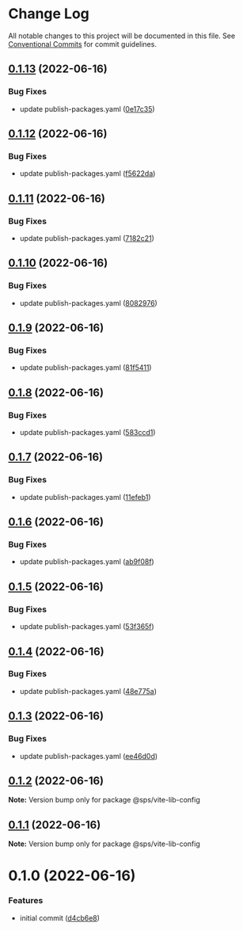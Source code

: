 # Change Log

All notable changes to this project will be documented in this file.
See [Conventional Commits](https://conventionalcommits.org) for commit guidelines.

## [0.1.13](https://github.com/hooked74/sps/compare/v0.1.12...v0.1.13) (2022-06-16)


### Bug Fixes

* update publish-packages.yaml ([0e17c35](https://github.com/hooked74/sps/commit/0e17c354ccdaebb5e3981272598bc4a569a1e43f))





## [0.1.12](https://github.com/hooked74/sps/compare/v0.1.11...v0.1.12) (2022-06-16)


### Bug Fixes

* update publish-packages.yaml ([f5622da](https://github.com/hooked74/sps/commit/f5622da023c2a01af88bbe3d9f5f9c9974691d1b))





## [0.1.11](https://github.com/hooked74/sps/compare/v0.1.10...v0.1.11) (2022-06-16)


### Bug Fixes

* update publish-packages.yaml ([7182c21](https://github.com/hooked74/sps/commit/7182c2136f5ebe99182f944b052f632bc3a9dda7))





## [0.1.10](https://github.com/hooked74/sps/compare/v0.1.9...v0.1.10) (2022-06-16)


### Bug Fixes

* update publish-packages.yaml ([8082976](https://github.com/hooked74/sps/commit/808297668de117cfb20f27f5b94e02dec096d779))





## [0.1.9](https://github.com/hooked74/sps/compare/v0.1.8...v0.1.9) (2022-06-16)


### Bug Fixes

* update publish-packages.yaml ([81f5411](https://github.com/hooked74/sps/commit/81f5411081055159d6e0a4d1abfc32e90e93dccb))





## [0.1.8](https://github.com/hooked74/sps/compare/v0.1.7...v0.1.8) (2022-06-16)


### Bug Fixes

* update publish-packages.yaml ([583ccd1](https://github.com/hooked74/sps/commit/583ccd19d033beb868902f2fd949f0d4681fe65c))





## [0.1.7](https://github.com/hooked74/sps/compare/v0.1.6...v0.1.7) (2022-06-16)


### Bug Fixes

* update publish-packages.yaml ([11efeb1](https://github.com/hooked74/sps/commit/11efeb1736873519396cb6f0a171efaa01b76df8))





## [0.1.6](https://github.com/hooked74/sps/compare/v0.1.5...v0.1.6) (2022-06-16)


### Bug Fixes

* update publish-packages.yaml ([ab9f08f](https://github.com/hooked74/sps/commit/ab9f08f5617523c6eda0c73024246a19b40d033a))





## [0.1.5](https://github.com/hooked74/sps/compare/v0.1.4...v0.1.5) (2022-06-16)


### Bug Fixes

* update publish-packages.yaml ([53f365f](https://github.com/hooked74/sps/commit/53f365f2c06a3f6f1dbfd2d7b6aad0a8da0367d2))





## [0.1.4](https://github.com/hooked74/sps/compare/v0.1.3...v0.1.4) (2022-06-16)


### Bug Fixes

* update publish-packages.yaml ([48e775a](https://github.com/hooked74/sps/commit/48e775a519172570d5d52c01385b1c84d636f6a7))





## [0.1.3](https://github.com/Hooked74/sps/compare/v0.1.2...v0.1.3) (2022-06-16)


### Bug Fixes

* update publish-packages.yaml ([ee46d0d](https://github.com/Hooked74/sps/commit/ee46d0de58551158b39f832345be4e76a30f122f))





## [0.1.2](https://github.com/Hooked74/sps/compare/v0.1.1...v0.1.2) (2022-06-16)

**Note:** Version bump only for package @sps/vite-lib-config





## [0.1.1](https://github.com/Hooked74/sps/compare/v0.1.0...v0.1.1) (2022-06-16)

**Note:** Version bump only for package @sps/vite-lib-config





# 0.1.0 (2022-06-16)


### Features

* initial commit ([d4cb6e8](https://github.com/Hooked74/sps/commit/d4cb6e82df7d009a1ba5890685f095337cc94eab))
